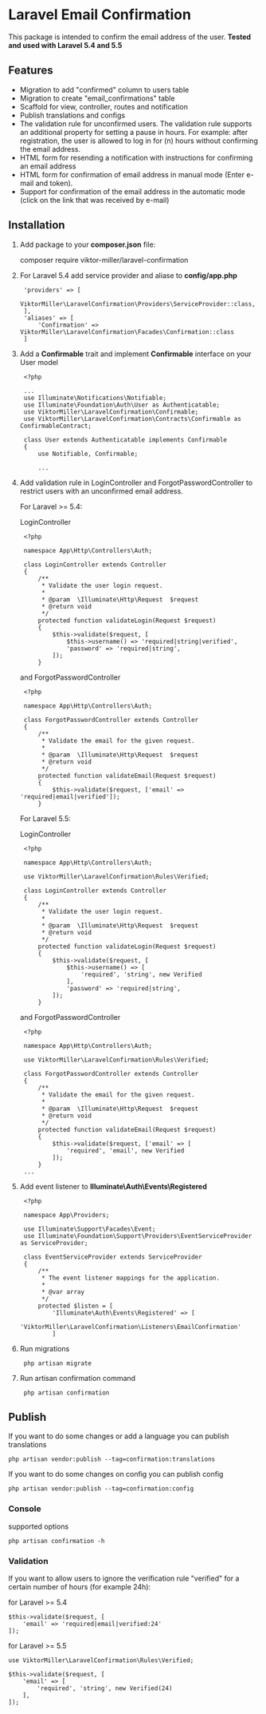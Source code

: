 # Laravel Email Confirmation # 

This package is intended to confirm the email address of the user. **Tested and used with Laravel 5.4 and 5.5**

## Features ##
- Migration to add "confirmed" column to users table
- Migration to create "email_confirmations" table
- Scaffold for view, controller, routes and notification
- Publish translations and configs
- The validation rule for unconfirmed users. The validation rule supports an additional property for setting a pause in hours. For example: after registration, the user is allowed to log in for (n) hours without confirming the email address.
- HTML form for resending a notification with instructions for confirming an email address
- HTML form for confirmation of email address in manual mode (Enter e-mail and token).
- Support for confirmation of the email address in the automatic mode (click on the link that was received by e-mail)


## Installation ##

1. Add package to your **composer.json** file:

	composer require viktor-miller/laravel-confirmation
	
2. For Laravel 5.4 add service provider and aliase to **config/app.php**

        'providers' => [
	        ViktorMiller\LaravelConfirmation\Providers\ServiceProvider::class,
        ],
        'aliases' => [
            'Confirmation' => ViktorMiller\LaravelConfirmation\Facades\Confirmation::class
        ]

3. Add a **Confirmable** trait and implement **Confirmable** interface on your User model

		<?php
		
		...
		use Illuminate\Notifications\Notifiable;
		use Illuminate\Foundation\Auth\User as Authenticatable;
		use ViktorMiller\LaravelConfirmation\Confirmable;
		use ViktorMiller\LaravelConfirmation\Contracts\Confirmable as ConfirmableContract;
		
		class User extends Authenticatable implements Confirmable
		{
		    use Notifiable, Confirmable;
		    
		    ...

4. Add validation rule in LoginController and ForgotPasswordController to restrict users with an unconfirmed email address.

	For Laravel >= 5.4:

	LoginController

		<?php
		
		namespace App\Http\Controllers\Auth;
		
		class LoginController extends Controller
		{
            /**
		     * Validate the user login request.
		     *
		     * @param  \Illuminate\Http\Request  $request
		     * @return void
		     */
		    protected function validateLogin(Request $request)
		    {
		        $this->validate($request, [
		            $this->username() => 'required|string|verified',
		            'password' => 'required|string',
		        ]);
		    }

	and ForgotPasswordController

		<?php
		
		namespace App\Http\Controllers\Auth;
		
		class ForgotPasswordController extends Controller
		{ 
            /**
		     * Validate the email for the given request.
		     *
		     * @param  \Illuminate\Http\Request  $request
		     * @return void
		     */
		    protected function validateEmail(Request $request)
		    {
		        $this->validate($request, ['email' => 'required|email|verified']);
		    }
	    
	For Laravel 5.5:
	
	LoginController

		<?php
	
		namespace App\Http\Controllers\Auth;
		
		use ViktorMiller\LaravelConfirmation\Rules\Verified;
		
		class LoginController extends Controller
		{
            /**
		     * Validate the user login request.
		     *
		     * @param  \Illuminate\Http\Request  $request
		     * @return void
		     */
		    protected function validateLogin(Request $request)
		    {
		        $this->validate($request, [
		            $this->username() => [
		                'required', 'string', new Verified
		            ],
		            'password' => 'required|string',
		        ]);
		    }
	    
	and ForgotPasswordController
	
		<?php
		
		namespace App\Http\Controllers\Auth;
		
		use ViktorMiller\LaravelConfirmation\Rules\Verified;
		    
		class ForgotPasswordController extends Controller
		{ 
            /**
		     * Validate the email for the given request.
		     *
		     * @param  \Illuminate\Http\Request  $request
		     * @return void
		     */
		    protected function validateEmail(Request $request)
		    {
		        $this->validate($request, ['email' => [
		        	'required', 'email', new Verified
		        ]);
		    }
	    ...
5. Add event listener to **Illuminate\Auth\Events\Registered**
	
		<?php
		
		namespace App\Providers;
	
		use Illuminate\Support\Facades\Event;
		use Illuminate\Foundation\Support\Providers\EventServiceProvider as ServiceProvider;
	
		class EventServiceProvider extends ServiceProvider
		{
            /**
		     * The event listener mappings for the application.
		     *
		     * @var array
		     */
		    protected $listen = [
		        'Illuminate\Auth\Events\Registered' => [
		            'ViktorMiller\LaravelConfirmation\Listeners\EmailConfirmation'
		        ]
	        

6. Run migrations

		php artisan migrate
	
7. Run artisan confirmation command
	
		php artisan confirmation


## Publish ##

If you want to do some changes or add a language you can publish translations

	php artisan vendor:publish --tag=confirmation:translations

If you want to do some changes on config you can publish config

	php artisan vendor:publish --tag=confirmation:config
	
### Console ###
supported options

	php artisan confirmation -h
	
### Validation ###
If you want to allow users to ignore the verification rule "verified" for a certain number of hours (for example 24h):

for Laravel >= 5.4
	
    $this->validate($request, [
        'email' => 'required|email|verified:24'
    ]);
    
for Laravel >= 5.5
	
	use ViktorMiller\LaravelConfirmation\Rules\Verified;
	
	$this->validate($request, [
        'email' => [
            'required', 'string', new Verified(24)
        ],
	]);
